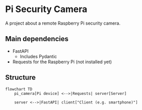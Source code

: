 # Pi Security Camera

A project about a remote Raspberry Pi security camera.

## Main dependencies

- FastAPI
  - Includes Pydantic
- Requests for the Raspberry Pi (not installed yet)

## Structure

```mermaid
flowchart TD
    pi_camera[Pi device] <-->|Requests| server[Server]

    server <-->|FastAPI| client["Client (e.g. smartphone)"]
```
